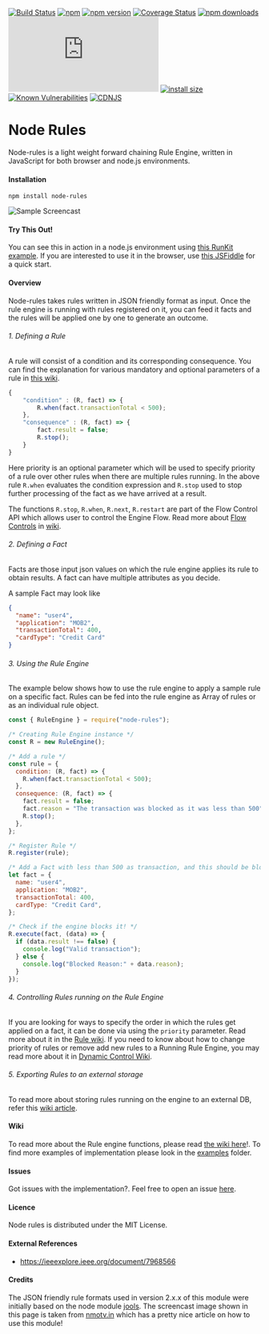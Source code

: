 [![Build Status](https://api.travis-ci.org/mithunsatheesh/node-rules.svg?branch=main)](https://travis-ci.org/mithunsatheesh/node-rules)
[![npm](https://img.shields.io/npm/l/express.svg?style=flat-square)]()
[![npm version](https://badge.fury.io/js/node-rules.svg)](http://badge.fury.io/js/node-rules)
[![Coverage Status](https://coveralls.io/repos/github/mithunsatheesh/node-rules/badge.svg?branch=main)](https://coveralls.io/github/mithunsatheesh/node-rules?branch=main)
[![npm downloads](https://img.shields.io/npm/dm/node-rules.svg)](https://img.shields.io/npm/dm/node-rules.svg)
[![install size](https://img.shields.io/github/size/mithunsatheesh/node-rules/dist/node-rules.min.js)](https://github.com/mithunsatheesh/node-rules/blob/main/dist/node-rules.min.js)
[![install size](https://packagephobia.com/badge?p=node-rules)](https://packagephobia.com/result?p=node-rules)
[![Known Vulnerabilities](https://snyk.io/test/npm/node-rules/badge.svg)](https://snyk.io/test/npm/node-rules)
[![CDNJS](https://img.shields.io/cdnjs/v/node-rules?color=orange&style=flat-square)](https://cdnjs.com/libraries/node-rules)

# Node Rules

Node-rules is a light weight forward chaining Rule Engine, written in JavaScript for both browser and node.js environments.

#### Installation

    npm install node-rules

![Sample Screencast](https://raw.githubusercontent.com/mithunsatheesh/node-rules/gh-pages/images/screencast.gif "See it in action")

#### Try This Out!

You can see this in action in a node.js environment using [this RunKit example](https://runkit.com/mithunsatheesh/node-rules-9.0.0). If you are interested to use it in the browser, use [this JSFiddle](https://jsfiddle.net/mithunsatheesh/6pwohf3g/) for a quick start.

#### Overview

Node-rules takes rules written in JSON friendly format as input. Once the rule engine is running with rules registered on it, you can feed it facts and the rules will be applied one by one to generate an outcome.

###### 1. Defining a Rule

A rule will consist of a condition and its corresponding consequence. You can find the explanation for various mandatory and optional parameters of a rule in [this wiki](https://github.com/mithunsatheesh/node-rules/wiki/Rules).

```js
{
    "condition" : (R, fact) => {
        R.when(fact.transactionTotal < 500);
    },
    "consequence" : (R, fact) => {
        fact.result = false;
        R.stop();
    }
}
```

Here priority is an optional parameter which will be used to specify priority of a rule over other rules when there are multiple rules running. In the above rule `R.when` evaluates the condition expression and `R.stop` used to stop further processing of the fact as we have arrived at a result.

The functions `R.stop`, `R.when`, `R.next`, `R.restart` are part of the Flow Control API which allows user to control the Engine Flow. Read more about [Flow Controls](https://github.com/mithunsatheesh/node-rules/wiki/Flow-Control-API) in [wiki](https://github.com/mithunsatheesh/node-rules/wiki).

###### 2. Defining a Fact

Facts are those input json values on which the rule engine applies its rule to obtain results. A fact can have multiple attributes as you decide.

A sample Fact may look like

```json
{
  "name": "user4",
  "application": "MOB2",
  "transactionTotal": 400,
  "cardType": "Credit Card"
}
```

###### 3. Using the Rule Engine

The example below shows how to use the rule engine to apply a sample rule on a specific fact. Rules can be fed into the rule engine as Array of rules or as an individual rule object.

```js
const { RuleEngine } = require("node-rules");

/* Creating Rule Engine instance */
const R = new RuleEngine();

/* Add a rule */
const rule = {
  condition: (R, fact) => {
    R.when(fact.transactionTotal < 500);
  },
  consequence: (R, fact) => {
    fact.result = false;
    fact.reason = "The transaction was blocked as it was less than 500";
    R.stop();
  },
};

/* Register Rule */
R.register(rule);

/* Add a Fact with less than 500 as transaction, and this should be blocked */
let fact = {
  name: "user4",
  application: "MOB2",
  transactionTotal: 400,
  cardType: "Credit Card",
};

/* Check if the engine blocks it! */
R.execute(fact, (data) => {
  if (data.result !== false) {
    console.log("Valid transaction");
  } else {
    console.log("Blocked Reason:" + data.reason);
  }
});
```

###### 4. Controlling Rules running on the Rule Engine

If you are looking for ways to specify the order in which the rules get applied on a fact, it can be done via using the `priority` parameter. Read more about it in the [Rule wiki](https://github.com/mithunsatheesh/node-rules/wiki/Rules). If you need to know about how to change priority of rules or remove add new rules to a Running Rule Engine, you may read more about it in [Dynamic Control Wiki](https://github.com/mithunsatheesh/node-rules/wiki/Dynamic-Control).

###### 5. Exporting Rules to an external storage

To read more about storing rules running on the engine to an external DB, refer this [wiki article](https://github.com/mithunsatheesh/node-rules/wiki/Exporting-and-Importing-Rules).

#### Wiki

To read more about the Rule engine functions, please read [the wiki here](https://github.com/mithunsatheesh/node-rules/wiki)!. To find more examples of implementation please look in the [examples](https://github.com/mithunsatheesh/node-rules/tree/main/examples) folder.

#### Issues

Got issues with the implementation?. Feel free to open an issue [here](https://github.com/mithunsatheesh/node-rules/issues/new).

#### Licence

Node rules is distributed under the MIT License.

#### External References

- https://ieeexplore.ieee.org/document/7968566

#### Credits

The JSON friendly rule formats used in version 2.x.x of this module were initially based on the node module [jools](https://github.com/tdegrunt/jools).
The screencast image shown in this page is taken from [nmotv.in](http://nmotw.in/node-rules/) which has a pretty nice article on how to use this module!
